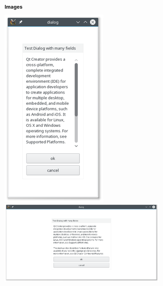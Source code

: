 ### Images

![Screenshot](/qt/dialog/images/example1.png)
![Screenshot](/qt/dialog/images/example2.png)
